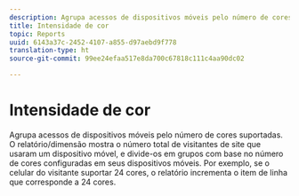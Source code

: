 ```yaml
---
description: Agrupa acessos de dispositivos móveis pelo número de cores suportadas. O relatório/dimensão mostra o número total de visitantes de site que usaram um dispositivo móvel, e divide-os em grupos com base no número de cores configuradas em seus dispositivos móveis. Por exemplo, se o celular do visitante suportar 24 cores, o relatório incrementa o item de linha que corresponde a 24 cores.
title: Intensidade de cor
topic: Reports
uuid: 6143a37c-2452-4107-a855-d97aebd9f778
translation-type: ht
source-git-commit: 99ee24efaa517e8da700c67818c111c4aa90dc02

---
```



# Intensidade de cor

Agrupa acessos de dispositivos móveis pelo número de cores suportadas. O relatório/dimensão mostra o número total de visitantes de site que usaram um dispositivo móvel, e divide-os em grupos com base no número de cores configuradas em seus dispositivos móveis. Por exemplo, se o celular do visitante suportar 24 cores, o relatório incrementa o item de linha que corresponde a 24 cores.

